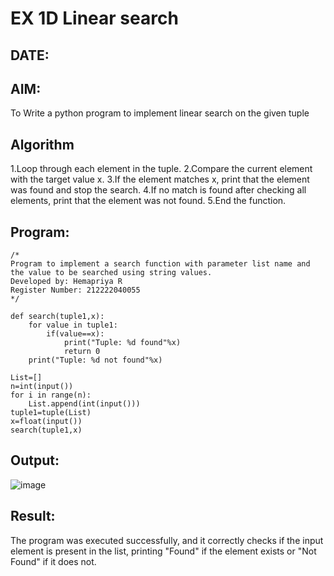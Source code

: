 # EX 1D Linear search
## DATE:
## AIM:
To Write a python program to implement linear search on the given tuple



## Algorithm
1.Loop through each element in the tuple.
2.Compare the current element with the target value x.
3.If the element matches x, print that the element was found and stop the search.
4.If no match is found after checking all elements, print that the element was not found.
5.End the function. 

## Program:
```
/*
Program to implement a search function with parameter list name and the value to be searched using string values.
Developed by: Hemapriya R
Register Number: 212222040055
*/
```
```
def search(tuple1,x):
    for value in tuple1:
        if(value==x):
            print("Tuple: %d found"%x)
            return 0
    print("Tuple: %d not found"%x)
    
List=[]
n=int(input())
for i in range(n):
    List.append(int(input()))
tuple1=tuple(List)
x=float(input())
search(tuple1,x)
```

## Output:
![image](https://github.com/user-attachments/assets/229f998a-4722-4e31-85b0-2e17f03f013e)



## Result:
The program was executed successfully, and it correctly checks if the input element is present in the list, printing "Found" if the element exists or "Not Found" if it does not.
